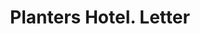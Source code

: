 ---
doi: 10.7916/D81C37WT
date_other: '1890'
date_other_textual: 1890-1899
form: correspondence
genre:
- Letters (correspondence)
name:
- Planters Hotel
object_in_context_url: https://biggert.cul.columbia.edu/items/view/ave_biggert_00719
subject_hierarchical_geographic:
- St. Louis, Missouri, United States
subject_name:
- Planters Hotel
title: Planters Hotel. Letter
sort_title: Planters Hotel. Letter
call_number: ave_biggert_00719
coordinates:
- 38.62722222222222,-90.19777777777779
pid: ave_biggert_00719
identifiers: ave_biggert_00719
canvas_id: ldpd:395991
permalink: "/items/ave_biggert_00719/"
layout: iiif-image-page
---
